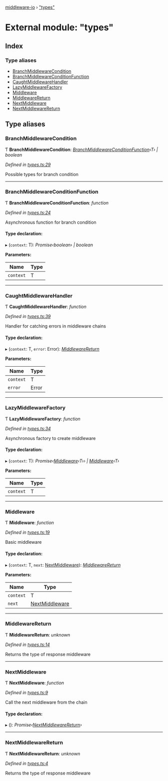 [middleware-io](../README.md) › ["types"](_types_.md)

# External module: "types"

## Index

### Type aliases

* [BranchMiddlewareCondition](_types_.md#branchmiddlewarecondition)
* [BranchMiddlewareConditionFunction](_types_.md#branchmiddlewareconditionfunction)
* [CaughtMiddlewareHandler](_types_.md#caughtmiddlewarehandler)
* [LazyMiddlewareFactory](_types_.md#lazymiddlewarefactory)
* [Middleware](_types_.md#middleware)
* [MiddlewareReturn](_types_.md#middlewarereturn)
* [NextMiddleware](_types_.md#nextmiddleware)
* [NextMiddlewareReturn](_types_.md#nextmiddlewarereturn)

## Type aliases

###  BranchMiddlewareCondition

Ƭ **BranchMiddlewareCondition**: *[BranchMiddlewareConditionFunction](_types_.md#branchmiddlewareconditionfunction)‹T› | boolean*

*Defined in [types.ts:29](https://github.com/negezor/middleware-io/blob/15ea09c/src/types.ts#L29)*

Possible types for branch condition

___

###  BranchMiddlewareConditionFunction

Ƭ **BranchMiddlewareConditionFunction**: *function*

*Defined in [types.ts:24](https://github.com/negezor/middleware-io/blob/15ea09c/src/types.ts#L24)*

Asynchronous function for branch condition

#### Type declaration:

▸ (`context`: T): *Promise‹boolean› | boolean*

**Parameters:**

Name | Type |
------ | ------ |
`context` | T |

___

###  CaughtMiddlewareHandler

Ƭ **CaughtMiddlewareHandler**: *function*

*Defined in [types.ts:39](https://github.com/negezor/middleware-io/blob/15ea09c/src/types.ts#L39)*

Handler for catching errors in middleware chains

#### Type declaration:

▸ (`context`: T, `error`: Error): *[MiddlewareReturn](_types_.md#middlewarereturn)*

**Parameters:**

Name | Type |
------ | ------ |
`context` | T |
`error` | Error |

___

###  LazyMiddlewareFactory

Ƭ **LazyMiddlewareFactory**: *function*

*Defined in [types.ts:34](https://github.com/negezor/middleware-io/blob/15ea09c/src/types.ts#L34)*

Asynchronous factory to create middleware

#### Type declaration:

▸ (`context`: T): *Promise‹[Middleware](_types_.md#middleware)‹T›› | [Middleware](_types_.md#middleware)‹T›*

**Parameters:**

Name | Type |
------ | ------ |
`context` | T |

___

###  Middleware

Ƭ **Middleware**: *function*

*Defined in [types.ts:19](https://github.com/negezor/middleware-io/blob/15ea09c/src/types.ts#L19)*

Basic middleware

#### Type declaration:

▸ (`context`: T, `next`: [NextMiddleware](_types_.md#nextmiddleware)): *[MiddlewareReturn](_types_.md#middlewarereturn)*

**Parameters:**

Name | Type |
------ | ------ |
`context` | T |
`next` | [NextMiddleware](_types_.md#nextmiddleware) |

___

###  MiddlewareReturn

Ƭ **MiddlewareReturn**: *unknown*

*Defined in [types.ts:14](https://github.com/negezor/middleware-io/blob/15ea09c/src/types.ts#L14)*

Returns the type of response middleware

___

###  NextMiddleware

Ƭ **NextMiddleware**: *function*

*Defined in [types.ts:9](https://github.com/negezor/middleware-io/blob/15ea09c/src/types.ts#L9)*

Call the next middleware from the chain

#### Type declaration:

▸ (): *Promise‹[NextMiddlewareReturn](_types_.md#nextmiddlewarereturn)›*

___

###  NextMiddlewareReturn

Ƭ **NextMiddlewareReturn**: *unknown*

*Defined in [types.ts:4](https://github.com/negezor/middleware-io/blob/15ea09c/src/types.ts#L4)*

Returns the type of response middleware

